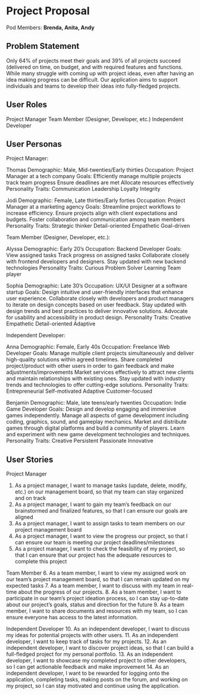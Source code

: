 # Project Proposal

Pod Members: **Brenda, Anita, Andy**

## Problem Statement

Only 64% of projects meet their goals and 39% of all projects succeed (delivered on time, on budget, and with required features and functions. While many struggle with coming up with project ideas, even after having an idea making progress can be difficult. Our application aims to support individuals and teams to develop their ideas into fully-fledged projects.


## User Roles

Project Manager
Team Member (Designer, Developer, etc.)
Independent Developer


## User Personas

Project Manager:

Thomas
Demographic: Male, Mid-twenties/Early thirties
Occupation: Project Manager at a tech company
Goals:
Efficiently manage multiple projects
track team progress
Ensure deadlines are met
Allocate resources effectively
Personality Traits:
Communication
Leadership
Loyalty
Integrity

Jodi
Demographic: Female, Late thirties/Early forties
Occupation: Project Manager at a marketing agency
Goals: 
Streamline project workflows to increase efficiency.
Ensure projects align with client expectations and budgets.
Foster collaboration and communication among team members
Personality Traits: 
Strategic thinker
Detail-oriented
Empathetic
Goal-driven


Team Member (Designer, Developer, etc.):

Alyssa
Demographic: Early 20’s
Occupation: Backend Developer
Goals:
View assigned tasks
Track progress on assigned tasks
Collaborate closely with frontend developers and designers.
Stay updated with new backend technologies
Personality Traits:
Curious
Problem Solver
Learning
Team player


Sophia
Demographic: Late 30’s
Occupation: UX/UI Designer at a software startup
Goals:
Design intuitive and user-friendly interfaces that enhance user experience.
Collaborate closely with developers and product managers to iterate on design concepts based on user feedback.
Stay updated with design trends and best practices to deliver innovative solutions.
Advocate for usability and accessibility in product design.
Personality Traits:
Creative
Empathetic
Detail-oriented
Adaptive


Independent Developer:

Anna
Demographic: Female, Early 40s
Occupation: Freelance Web Developer
Goals:
Manage multiple client projects simultaneously and deliver high-quality solutions within agreed timelines.
Share completed project/product with other users in order to gain feedback and make adjustments/improvements
Market services effectively to attract new clients and maintain relationships with existing ones.
Stay updated with industry trends and technologies to offer cutting-edge solutions.
Personality Traits:
Entrepreneurial
Self-motivated
Adaptive
Customer-focused

Benjamin
Demographic: Male, late teens/early twenties
Occupation: Indie Game Developer
Goals:
Design and develop engaging and immersive games independently.
Manage all aspects of game development including coding, graphics, sound, and gameplay mechanics.
Market and distribute games through digital platforms and build a community of players.
Learn and experiment with new game development technologies and techniques.
Personality Traits:
Creative
Persistent
Passionate
Innovative



## User Stories

Project Manager
1. As a project manager, I want to manage tasks (update, delete, modify, etc.) on our management board, so that my team can stay organized and on track
2. As a project manager, I want to gain my team’s feedback on our brainstormed and finalized features, so that I can ensure our goals are aligned
3. As a project manager, I want to assign tasks to team members on our project management board 
4. As a project manager, I want to view the progress our project, so that I can ensure our team is meeting our project deadlines/milestones
5. As a project manager, I want to check the feasibility of my project, so that I can ensure that our project has the adequate resources to complete this project

Team Member
6. As a team member, I want to view my assigned work on our team’s project management board, so that I can remain updated on my expected tasks
7. As a team member, I want to discuss with my team in real-time about the progress of our projects.
8. As a team member, I want to participate in our team’s project ideation process, so I can stay up-to-date about our project’s goals, status and direction for the future
9. As a team member, I want to share documents and resources with my team, so I can ensure everyone has access to the latest information.


Independent Developer
10. As an independent developer, I want to discuss my ideas for potential projects with other users.
11. As an independent developer, I want to keep track of tasks for my projects.
12. As an independent developer, I want to discover project ideas, so that I can build a full-fledged project for my personal portfolio.
13. As an independent developer, I want to showcase my completed project to other developers, so I can get actionable feedback and make improvement
14. As an independent developer, I want to be rewarded for logging onto the application, completing tasks, making posts on the forum, and working on my project, so I can stay motivated and continue using the application.


